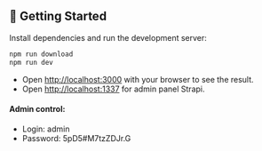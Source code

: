 ## 🚀 Getting Started

Install dependencies and run the development server:
```bash
npm run download
npm run dev
```

- Open [http://localhost:3000](http://localhost:3000) with your browser to see the result.
- Open [http://localhost:1337](http://localhost:1337) for admin panel Strapi.
#### Admin control:
- Login: admin 
- Password: 5pD5#M7tzZDJr.G